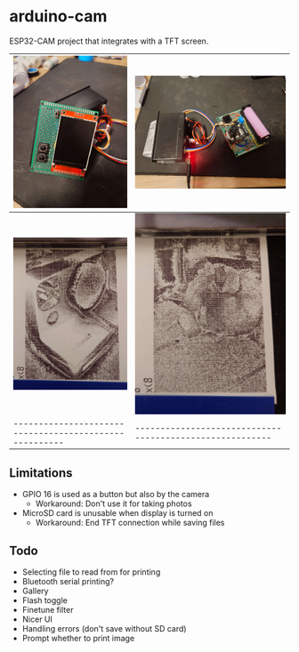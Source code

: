 # arduino-cam

ESP32-CAM project that integrates with a TFT screen.

| ![Back image for the ESP32-CAM project](img_back.webp) | ![Front image for the ESP32-CAM project](img_front.webp) |
| ------------------------------------------------------ | -------------------------------------------------------- |
| ![Printing demo](img_demo_1.webp)                      | ![Printing demo](img_demo_2.webp)                        |
| ------------------------------------------------------ | -------------------------------------------------------- |

## Limitations

-   GPIO 16 is used as a button but also by the camera
    -   Workaround: Don't use it for taking photos
-   MicroSD card is unusable when display is turned on
    -   Workaround: End TFT connection while saving files

## Todo

-   Selecting file to read from for printing
-   Bluetooth serial printing?
-   Gallery
-   Flash toggle
-   Finetune filter
-   Nicer UI
-   Handling errors (don't save without SD card)
-   Prompt whether to print image
